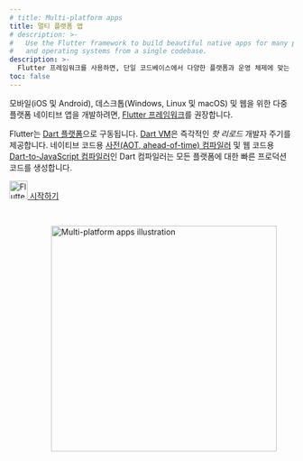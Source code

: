 ```yaml
---
# title: Multi-platform apps
title: 멀티 플랫폼 앱
# description: >-
#   Use the Flutter framework to build beautiful native apps for many platforms
#   and operating systems from a single codebase.
description: >-
  Flutter 프레임워크를 사용하면, 단일 코드베이스에서 다양한 플랫폼과 운영 체제에 맞는 아름다운 네이티브 앱을 빌드할 수 있습니다.
toc: false
---
```


<div class="container">
<div class="row">
<div class="col-sm-6">

모바일(iOS 및 Android), 데스크톱(Windows, Linux 및 macOS) 및 웹을 위한 다중 플랫폼 네이티브 앱을 개발하려면, [Flutter 프레임워크][Flutter framework]를 권장합니다.

Flutter는 [Dart 플랫폼][Dart platform]으로 구동됩니다. 
[Dart VM](/overview#platform)은 즉각적인 _핫 리로드_ 개발자 주기를 제공합니다. 
네이티브 코드용 [사전(AOT, ahead-of-time) 컴파일러][ahead-of-time (AOT) compiler] 및 웹 코드용 [Dart-to-JavaScript 컴파일러][Dart-to-JavaScript compiler]인 Dart 컴파일러는 모든 플랫폼에 대한 빠른 프로덕션 코드를 생성합니다.

[Flutter framework]: {{site.flutter}}
[Dart platform]: /overview#platform
[ahead-of-time (AOT) compiler]: /overview#native-platform
[Dart-to-JavaScript compiler]: /overview#web-platform


<p class="text-center"> 
  <a href="{{site.flutter-docs}}/get-started" class="btn btn-primary btn-lg">
    <img src="/assets/img/logo/flutter-64.png" width="32px" alt="Flutter">
    시작하기
  </a>
</p>
</div>

<div class="col-sm-6">
  <img 
    style="padding: 30px; float: right; width: 400px" 
    src="/assets/img/multiplat.png" 
    alt="Multi-platform apps illustration">
</div>
  </div>
</div>
